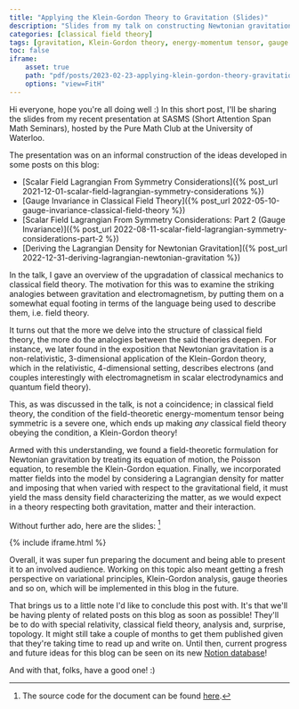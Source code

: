 ```yaml
---
title: "Applying the Klein-Gordon Theory to Gravitation (Slides)"
description: "Slides from my talk on constructing Newtonian gravitation as a classical field theory :)"
categories: [classical field theory]
tags: [gravitation, Klein-Gordon theory, energy-momentum tensor, gauge invariance]
toc: false
iframe: 
    asset: true
    path: "pdf/posts/2023-02-23-applying-klein-gordon-theory-gravitation/applying_klein_gordon_theory_gravitation.pdf"
    options: "view=FitH"
---
```


Hi everyone, hope you're all doing well :) In this short post, I'll be sharing the slides from my recent presentation at SASMS (Short Attention Span Math Seminars), hosted by the Pure Math Club at the University of Waterloo.

The presentation was on an informal construction of the ideas developed in some posts on this blog:

- [Scalar Field Lagrangian From Symmetry Considerations]({% post_url 2021-12-01-scalar-field-lagrangian-symmetry-considerations %})
- [Gauge Invariance in Classical Field Theory]({% post_url 2022-05-10-gauge-invariance-classical-field-theory %})
- [Scalar Field Lagrangian From Symmetry Considerations: Part 2 (Gauge Invariance)]({% post_url 2022-08-11-scalar-field-lagrangian-symmetry-considerations-part-2 %})
- [Deriving the Lagrangian Density for Newtonian Gravitation]({% post_url 2022-12-31-deriving-lagrangian-newtonian-gravitation %})

In the talk, I gave an overview of the upgradation of classical mechanics to classical field theory. The motivation for this was to examine the striking analogies between gravitation and electromagnetism, by putting  them on a somewhat equal footing in terms of the language being used to describe them, i.e. field theory. 

It turns out that the more we delve into the structure of classical field theory, the more do the analogies between the said theories deepen. For instance, we later found in the exposition that Newtonian gravitation is a non-relativistic, 3-dimensional application of the Klein-Gordon theory, which in the relativistic, 4-dimensional setting, describes electrons (and couples interestingly with electromagnetism in scalar electrodynamics and quantum field theory).  

This, as was discussed in the talk, is not a coincidence; in classical field theory, the condition of the field-theoretic energy-momentum tensor being symmetric is a severe one, which ends up making _any_ classical field theory obeying the condition, a Klein-Gordon theory!

Armed with this understanding, we found a field-theoretic formulation for Newtonian gravitation by treating its equation of motion, the Poisson equation, to resemble the Klein-Gordon equation. Finally, we incorporated matter fields into the model by considering a Lagrangian density for matter and imposing that when varied with respect to the gravitational field, it must yield the mass density field characterizing the matter, as we would expect in a theory respecting both gravitation, matter and their interaction.

Without further ado, here are the slides: [^1]

[^1]: The source code for the document can be found [here](https://github.com/Booodaness/scientific-documents/blob/master/applying_klein_gordon_theory_gravitation/applying_klein_gordon_theory_gravitation.tex).

{% include iframe.html %}

Overall, it was super fun preparing the document and being able to present it to an involved audience. Working on this topic also meant getting a fresh perspective on variational principles, Klein-Gordon analysis, gauge theories and so on, which will be implemented in this blog in the future.

That brings us to a little note I'd like to conclude this post with. It's that we'll be having plenty of related posts on this blog as soon as possible! They'll be to do with special relativity, classical field theory, analysis and, surprise, topology. It might still take a couple of months to get them published given that they're taking time to read up and write on. Until then, current progress and future ideas for this blog can be seen on its new [Notion database](https://booodaness.notion.site/e33073f86c2e44bba90654d023d69e62?v=91d5885911df46d1873b10b3a8605383)!

And with that, folks, have a good one! :)